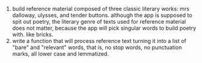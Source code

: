 1. build reference material composed of three classic literary works: mrs dalloway, ulysses, and tender buttons. although the app is supposed to spit out poetry, the literary genre of texts used for reference material does not matter, because the app will pick singular words to build poetry with. like bricks.
2. write a function that will process reference text turning it into a list of "bare" and "relevant" words, that is, no stop words, no punctuation marks, all lower case and lemmatized.
